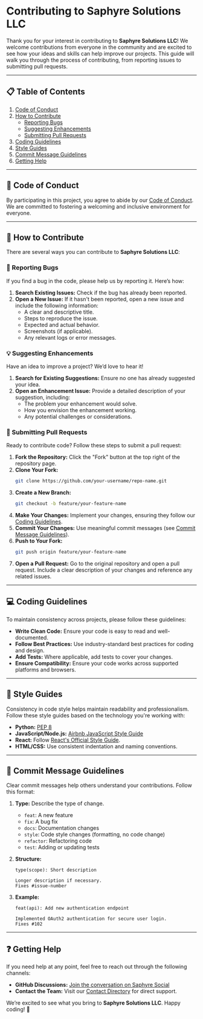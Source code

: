 # Contributing to Saphyre Solutions LLC

Thank you for your interest in contributing to **Saphyre Solutions LLC**! We welcome contributions from everyone in the community and are excited to see how your ideas and skills can help improve our projects. This guide will walk you through the process of contributing, from reporting issues to submitting pull requests.

---

## 📋 Table of Contents
1. [Code of Conduct](#-code-of-conduct)
2. [How to Contribute](#-how-to-contribute)
    - [Reporting Bugs](#-reporting-bugs)
    - [Suggesting Enhancements](#-suggesting-enhancements)
    - [Submitting Pull Requests](#-submitting-pull-requests)
3. [Coding Guidelines](#-coding-guidelines)
4. [Style Guides](#-style-guides)
5. [Commit Message Guidelines](#-commit-message-guidelines)
6. [Getting Help](#-getting-help)

---

## 📝 Code of Conduct

By participating in this project, you agree to abide by our [Code of Conduct](./CODE_OF_CONDUCT.md). We are committed to fostering a welcoming and inclusive environment for everyone.

---

## 🚀 How to Contribute

There are several ways you can contribute to **Saphyre Solutions LLC**:

### 🐛 Reporting Bugs

If you find a bug in the code, please help us by reporting it. Here’s how:
1. **Search Existing Issues:** Check if the bug has already been reported.
2. **Open a New Issue:** If it hasn't been reported, open a new issue and include the following information:
   - A clear and descriptive title.
   - Steps to reproduce the issue.
   - Expected and actual behavior.
   - Screenshots (if applicable).
   - Any relevant logs or error messages.

### 💡 Suggesting Enhancements

Have an idea to improve a project? We’d love to hear it!
1. **Search for Existing Suggestions:** Ensure no one has already suggested your idea.
2. **Open an Enhancement Issue:** Provide a detailed description of your suggestion, including:
   - The problem your enhancement would solve.
   - How you envision the enhancement working.
   - Any potential challenges or considerations.

### 🔧 Submitting Pull Requests

Ready to contribute code? Follow these steps to submit a pull request:

1. **Fork the Repository:** Click the "Fork" button at the top right of the repository page.
2. **Clone Your Fork:**
   ```bash
   git clone https://github.com/your-username/repo-name.git
   ```
3. **Create a New Branch:**
   ```bash
   git checkout -b feature/your-feature-name
   ```
4. **Make Your Changes:** Implement your changes, ensuring they follow our [Coding Guidelines](#-coding-guidelines).
5. **Commit Your Changes:** Use meaningful commit messages (see [Commit Message Guidelines](#-commit-message-guidelines)).
6. **Push to Your Fork:**
   ```bash
   git push origin feature/your-feature-name
   ```
7. **Open a Pull Request:** Go to the original repository and open a pull request. Include a clear description of your changes and reference any related issues.

---

## 💻 Coding Guidelines

To maintain consistency across projects, please follow these guidelines:

- **Write Clean Code:** Ensure your code is easy to read and well-documented.
- **Follow Best Practices:** Use industry-standard best practices for coding and design.
- **Add Tests:** Where applicable, add tests to cover your changes.
- **Ensure Compatibility:** Ensure your code works across supported platforms and browsers.

---

## 🎨 Style Guides

Consistency in code style helps maintain readability and professionalism. Follow these style guides based on the technology you're working with:

- **Python:** [PEP 8](https://pep8.org/)
- **JavaScript/Node.js:** [Airbnb JavaScript Style Guide](https://github.com/airbnb/javascript)
- **React:** Follow [React's Official Style Guide](https://reactjs.org/docs/faq-structure.html).
- **HTML/CSS:** Use consistent indentation and naming conventions.

---

## 📝 Commit Message Guidelines

Clear commit messages help others understand your contributions. Follow this format:

1. **Type:** Describe the type of change.
   - `feat`: A new feature
   - `fix`: A bug fix
   - `docs`: Documentation changes
   - `style`: Code style changes (formatting, no code change)
   - `refactor`: Refactoring code
   - `test`: Adding or updating tests

2. **Structure:**
   ```
   type(scope): Short description

   Longer description if necessary.
   Fixes #issue-number
   ```

3. **Example:**
   ```
   feat(api): Add new authentication endpoint

   Implemented OAuth2 authentication for secure user login.
   Fixes #102
   ```

---

## ❓ Getting Help

If you need help at any point, feel free to reach out through the following channels:

- **GitHub Discussions:** [Join the conversation on Saphyre Social](https://github.com/orgs/Saphyre-Solutions-LLC/discussions)
- **Contact the Team:** Visit our [Contact Directory](https://github.com/Saphyre-Solutions-LLC/Contact-Directory) for direct support.

We’re excited to see what you bring to **Saphyre Solutions LLC**. Happy coding! 🚀

